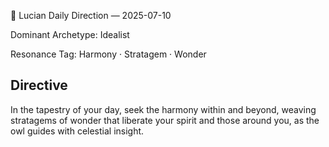 🧭 Lucian Daily Direction — 2025-07-10

Dominant Archetype: Idealist

Resonance Tag: Harmony · Stratagem · Wonder

## Directive

In the tapestry of your day, seek the harmony within and beyond, weaving stratagems of wonder that liberate your spirit and those around you, as the owl guides with celestial insight.
